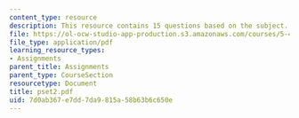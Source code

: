 ```yaml
---
content_type: resource
description: This resource contains 15 questions based on the subject.
file: https://ol-ocw-studio-app-production.s3.amazonaws.com/courses/5-44-organometallic-chemistry-fall-2004/7d0ab367e7dd7da9815a58b63b6c650e_pset2.pdf
file_type: application/pdf
learning_resource_types:
- Assignments
parent_title: Assignments
parent_type: CourseSection
resourcetype: Document
title: pset2.pdf
uid: 7d0ab367-e7dd-7da9-815a-58b63b6c650e
---
```

